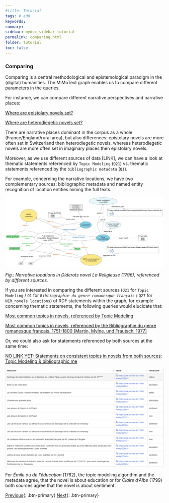 ```yaml
---
#title: Tutorial
tags: # add
keywords:
summary:
sidebar: mydoc_sidebar_tutorial
permalink: comparing.html
folder: tutorial
toc: false
---
```


### **Comparing**

Comparing is a central methodological and epistemological paradigm in the (digital) humanities. The MiMoText graph enables us to compare different parameters in the queries.

For instance, we can compare different narrative perspectives and narrative places:

[Where are epistolary novels set?](https://tinyurl.com/22hk74cw)

[Where are heterodiegetic novels set?](https://tinyurl.com/29fqaume)

There are narrative places dominant in the corpus as a whole (France/England/rural area), but also differences: epistolary novels are more often set in Switzerland then heterodiegetic novels, whereas heterodiegetic novels are more often set in imaginary places then epistolary novels.

Moreover, as we use different sources of data [LINK], we can have a look at thematic statements referenced by `Topic Modeling` (`Q21`) vs. thematic statements referenced by the `bibliographic metadata` (`Q1`).

For example, concerning the narrative locations, we have two complementary sources: bibliographic metadata and named entity recognition of location entities mining the full texts.

![didero](./images/comparing_nar_loc.png)

<cite>Fig.: Narrative locations in Diderots novel _La Religieuse_ (1796), referenced by different sources.</cite>

If you are interested in comparing the different sources (`Q21` for `Topic Modeling` / `Q1` for _`Bibliographie du genre romanesque français`_ / `Q27` for `NER_novels locations`) of RDF statements within the graph, for example concerning thematic statements, the following queries would elucidate that:

[Most common topics in novels, referenced by Topic Modeling ](https://tinyurl.com/2c9syem8)

[Most common topics in novels, referenced by the Bibliographie du genre romanesque français, 1751-1800 (Martin, Mylne, und Frautschi 1977)](https://tinyurl.com/23jcg5v8)

Or, we could also ask for statements referenced by both sources at the same time:

[ NO LINK YET: Statements on consistent topics in novels from both sources: Topic Modeling & bibliographic me](https://tinyurl.com/235l6rjd)

![biblio](./images/comparing_biblio.png)

For _Émile ou de l’éducation_ (1762), the topic modeling algorithm and the metadata agree, that the novel is about education or for _Claire d’Albe_ (1799) both sources agree that the novel is about sentiment.

[Previous](./change_over_time.html){: .btn-primary} [Next](./up_to_you.html){: .btn-primary}
